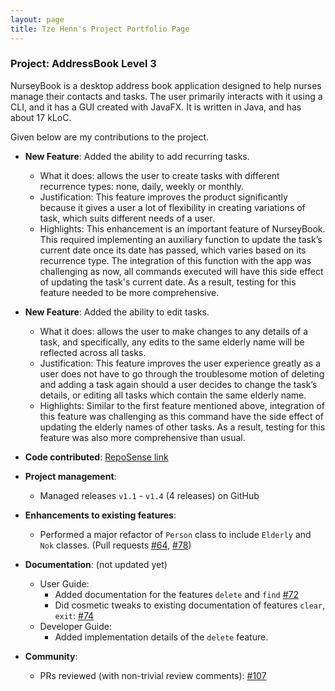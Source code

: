 ```yaml
---
layout: page
title: Tze Henn's Project Portfolio Page
---
```


### Project: AddressBook Level 3

NurseyBook is a desktop address book application designed to help nurses manage their contacts and tasks. The user primarily interacts with it using a CLI, and it has a GUI created with JavaFX. It is written in Java, and has about 17 kLoC.

Given below are my contributions to the project.

* **New Feature**: Added the ability to add recurring tasks.
  * What it does: allows the user to create tasks with different recurrence types: none, daily, weekly or monthly.
  * Justification: This feature improves the product significantly because it gives a user a lot of flexibility in creating variations of task, which suits different needs of a user.
  * Highlights: This enhancement is an important feature of NurseyBook. This required implementing an auxiliary function to update the task’s current date once its date has passed, which varies based on its recurrence type. The integration of this function with the app was challenging as now, all commands executed will have this side effect of updating the task's current date. As a result, testing for this feature needed to be more comprehensive.

* **New Feature**: Added the ability to edit tasks.
  * What it does: allows the user to make changes to any details of a task, and specifically, any edits to the same elderly name will be reflected across all tasks.
  * Justification: This feature improves the user experience greatly as a user does not have to go through the troublesome motion of deleting and adding a task again should a user decides to change the task’s details, or editing all tasks which contain the same elderly name.
  * Highlights: Similar to the first feature mentioned above, integration of this feature was challenging as this command have the side effect of updating the elderly names of other tasks. As a result, testing for this feature was also more comprehensive than usual.

* **Code contributed**: [RepoSense link](https://nus-cs2103-ay2122s1.github.io/tp-dashboard/#breakdown=true&search=superbestron)

* **Project management**:
  * Managed releases `v1.1` - `v1.4` (4 releases) on GitHub

* **Enhancements to existing features**:
  * Performed a major refactor of `Person` class to include `Elderly` and `Nok` classes. (Pull requests [\#64](https://github.com/AY2122S1-CS2103T-F13-2/tp/pull/64), [\#78](https://github.com/AY2122S1-CS2103T-F13-2/tp/pull/78))

* **Documentation**: (not updated yet)
  * User Guide:
    * Added documentation for the features `delete` and `find` [\#72]()
    * Did cosmetic tweaks to existing documentation of features `clear`, `exit`: [\#74]()
  * Developer Guide:
    * Added implementation details of the `delete` feature.

* **Community**:
  * PRs reviewed (with non-trivial review comments): [\#107](https://github.com/AY2122S1-CS2103T-F13-2/tp/pull/107)
